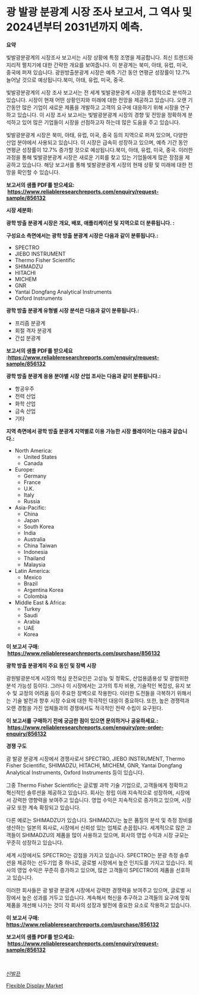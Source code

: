 <p><h1>광 발광 분광계 시장 조사 보고서, 그 역사 및 2024년부터 2031년까지 예측.</h1></p><p><strong>요약</strong></p>
<p><p>빛발광분광계의 시장조사 보고서는 시장 상황에 특정 조명을 제공합니다.  최신 트렌드와 지리적 펼치기에 대한 간략한 개요를 보여줍니다. 이 분광계는 북미, 아태, 유럽, 미국, 중국에 퍼져 있습니다. 광원방출분광계 시장은 예측 기간 동안 연평균 성장률이 12.7% 늘어날 것으로 예상됩니다.북미, 아태, 유럽, 미국, 중국.</p><p>빛발광분광계의 시장 조사 보고서는 전 세계 빛발광분광계 시장을 종합적으로 분석하고 있습니다. 시장이 현재 어떤 상황인지와 미래에 대한 전망을 제공하고 있습니다. 오랜 기간동안 많은 기업이 새로운 제품을 개발하고 고객의 요구에 대응하기 위해 시장을 연구하고 있습니다. 이 시장 조사 보고서는 빛발광분광계 시장의 경향 및 전망을 정확하게 분석하고 있어 많은 기업들이 시장을 선점하고자 하는데 많은 도움을 주고 있습니다.</p><p>빛발광분광계 시장은 북미, 아태, 유럽, 미국, 중국 등의 지역으로 퍼져 있으며, 다양한 산업 분야에서 사용되고 있습니다. 이 시장은 급속히 성장하고 있으며, 예측 기간 동안 연평균 성장률이 12.7% 증가할 것으로 예상됩니다.북미, 아태, 유럽, 미국, 중국. 이러한 과정을 통해 빛발광분광계 시장은 새로운 기회를 찾고 있는 기업들에게 많은 장점을 제공하고 있습니다. 해당 보고서를 통해 빛발광분광계 시장의 현재 상황 및 미래에 대한 전망을 확인할 수 있습니다.</p></p>
<p><strong>보고서의 샘플 PDF를 받으세요: &nbsp;<a href="https://www.reliableresearchreports.com/enquiry/request-sample/856132">https://www.reliableresearchreports.com/enquiry/request-sample/856132</a></strong></p>
<p><strong>시장 세분화:</strong></p>
<p><strong> 광학 방출 분광계 시장은 개요, 배포, 애플리케이션 및 지역으로 더 분류됩니다. :</strong></p>
<p><strong>구성요소 측면에서는 광학 방출 분광계 시장은 다음과 같이 분류됩니다.:</strong></p>
<p><ul><li>SPECTRO</li><li>JIEBO INSTRUMENT</li><li>Thermo Fisher Scientific</li><li>SHIMADZU</li><li>HITACHI</li><li>MICHEM</li><li>GNR</li><li>Yantai Dongfang Analytical Instruments</li><li>Oxford Instruments</li></ul></p>
<p><strong> 광학 방출 분광계 유형별 시장 분석은 다음과 같이 분류됩니다.:</strong></p>
<p><ul><li>프리즘 분광계</li><li>회절 격자 분광계</li><li>간섭 분광계</li></ul></p>
<p><strong>보고서의 샘플 PDF를 받으세요 :<a href="https://www.reliableresearchreports.com/enquiry/request-sample/856132">https://www.reliableresearchreports.com/enquiry/request-sample/856132</a></strong></p>
<p><strong> 광학 방출 분광계 응용 분야별 시장 산업 조사는 다음과 같이 분류됩니다.:</strong></p>
<p><ul><li>항공우주</li><li>전력 산업</li><li>화학 산업</li><li>금속 산업</li><li>기타</li></ul></p>
<p><strong>지역 측면에서 광학 방출 분광계 지역별로 이용 가능한 시장 플레이어는 다음과 같습니다.:</strong></p>
<p><ul>
    <li>
        North America:
        <ul>
            <li>United States</li>
            <li>Canada</li>
        </ul>
    </li>
    <li>
        Europe:
        <ul>
            <li>Germany</li>
            <li>France</li>
            <li>U.K.</li>
            <li>Italy</li>
            <li>Russia</li>
        </ul>
    </li>
    <li>
        Asia-Pacific:
        <ul>
            <li>China</li>
            <li>Japan</li>
            <li>South Korea</li>
            <li>India</li>
            <li>Australia</li>
            <li>China Taiwan</li>
            <li>Indonesia</li>
            <li>Thailand</li>
            <li>Malaysia</li>
        </ul>
    </li>
    <li>
        Latin America:
        <ul>
            <li>Mexico</li>
            <li>Brazil</li>
            <li>Argentina Korea</li>
            <li>Colombia</li>
        </ul>
    </li>
    <li>
        Middle East & Africa:
        <ul>
            <li>Turkey</li>
            <li>Saudi</li>
            <li>Arabia</li>
            <li>UAE</li>
            <li>Korea</li>
        </ul>
    </li>
    </ul></p>
<p><strong>이 보고서 구매: &nbsp;<a href="https://www.reliableresearchreports.com/purchase/856132">https://www.reliableresearchreports.com/purchase/856132</a></strong></p>
<p><strong>광학 방출 분광계의 주요 동인 및 장벽 시장</strong></p>
<p><p>광원발광분석계 시장의 핵심 운전요인은 고성능 및 정확도, 산업용适용성 및 광범위한 분석 가능성 등이다. 그러나 이 시장에서는 고가의 투자 비용, 기술적인 복잡성, 유지 보수 및 교정의 어려움 등이 주요한 장벽으로 작용한다. 이러한 도전들을 극복하기 위해서는 기술 발전과 향후 시장 수요에 대한 적극적인 대응이 중요하다. 또한, 높은 경쟁력과 오랜 경험을 가진 업체들과의 경쟁에서도 적극적인 전략 수립이 요구된다.</p></p>
<p><strong>이 보고서를 구매하기 전에 궁금한 점이 있으면 문의하거나 공유하세요.: &nbsp;<a href="https://www.reliableresearchreports.com/enquiry/pre-order-enquiry/856132">https://www.reliableresearchreports.com/enquiry/pre-order-enquiry/856132</a></strong></p>
<p><strong>경쟁 구도</strong></p>
<p><p>광 발광 분광계 시장에서 경쟁사로서 SPECTRO, JIEBO INSTRUMENT, Thermo Fisher Scientific, SHIMADZU, HITACHI, MICHEM, GNR, Yantai Dongfang Analytical Instruments, Oxford Instruments 등이 있습니다.</p><p>그중 Thermo Fisher Scientific는 글로벌 과학 기술 기업으로, 고객들에게 정확하고 혁신적인 솔루션을 제공하고 있습니다. 회사는 창립 이래 지속적으로 성장하며, 시장에서 강력한 영향력을 보여주고 있습니다. 영업 수익은 지속적으로 증가하고 있으며, 시장 규모 또한 계속 확장되고 있습니다.</p><p>다른 예로는 SHIMADZU가 있습니다. SHIMADZU는 높은 품질의 분석 및 측정 장비를 생산하는 일본의 회사로, 시장에서 신뢰성 있는 업체로 손꼽힙니다. 세계적으로 많은 고객들이 SHIMADZU의 제품을 많이 사용하고 있으며, 회사의 영업 수익과 시장 규모는 꾸준히 성장하고 있습니다.</p><p>세계 시장에서도 SPECTRO는 강점을 가지고 있습니다. SPECTRO는 분광 측정 솔루션을 제공하는 선두기업 중 하나로, 글로벌 시장에서 높은 인지도를 가지고 있습니다. 회사의 영업 수익은 꾸준히 증가하고 있으며, 많은 고객들이 SPECTRO의 제품을 선호하고 있습니다.</p><p>이러한 회사들은 광 발광 분광계 시장에서 강력한 경쟁력을 보여주고 있으며, 글로벌 시장에서 높은 성과를 거두고 있습니다. 계속해서 혁신을 추구하고 고객들의 요구에 맞춰 제품을 개선해 나가는 것이 각 회사의 성장과 발전에 중요한 요소로 작용하고 있습니다.</p></p>
<p><strong>이 보고서 구매: &nbsp; <a href="https://www.reliableresearchreports.com/purchase/856132">https://www.reliableresearchreports.com/purchase/856132</a></strong></p>
<p><strong>보고서의 샘플 PDF를 받으세요: &nbsp;<a href="https://www.reliableresearchreports.com/enquiry/request-sample/856132">https://www.reliableresearchreports.com/enquiry/request-sample/856132</a></strong><strong></strong></p>
<p>&nbsp;</p>
<p><p><a href="https://github.com/xvz497517413/Market-Research-Report-List-1/blob/main/45354139075.md">신발끈</a></p><p><a href="https://github.com/tamvrosiya/Market-Research-Report-List-3/blob/main/flexible-display-market.md">Flexible Display Market</a></p></p>